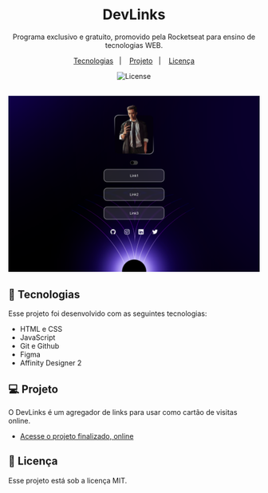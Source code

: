 <h1 align="center"> DevLinks </h1>

<p align="center">
Programa exclusivo e gratuito, promovido pela Rocketseat para ensino de tecnologias WEB. <br/>
</p>

<p align="center">
  <a href="#-tecnologias">Tecnologias</a>&nbsp;&nbsp;&nbsp;|&nbsp;&nbsp;&nbsp;
  <a href="#-projeto">Projeto</a>&nbsp;&nbsp;&nbsp;|&nbsp;&nbsp;&nbsp;
  <a href="#memo-licença">Licença</a>
</p>

<p align="center">
  <img alt="License" src="https://img.shields.io/static/v1?label=license&message=MIT&color=49AA26&labelColor=000000">
</p>

<br>

<picture align="center">
  <source media="(prefers-color-scheme: dark)" srcset=".github/preview.png">
  <source media="(prefers-color-scheme: light)" srcset=".github/preview-light.png">
  <img alt="DevLinks project" src=".github/preview.png">
</picture>

## 🚀 Tecnologias

Esse projeto foi desenvolvido com as seguintes tecnologias:

- HTML e CSS
- JavaScript
- Git e Github
- Figma
- Affinity Designer 2

## 💻 Projeto

O DevLinks é um agregador de links para usar como cartão de visitas online.

- [Acesse o projeto finalizado, online](https://jeanxpereira.github.io/DevLinks/)

## :memo: Licença

Esse projeto está sob a licença MIT.
